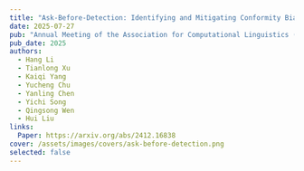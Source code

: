 ```yaml
---
title: "Ask-Before-Detection: Identifying and Mitigating Conformity Bias in LLM-Powered Error Detector for Math Word Problem Solutions"
date: 2025-07-27
pub: "Annual Meeting of the Association for Computational Linguistics (ACL)"
pub_date: 2025
authors:
  - Hang Li
  - Tianlong Xu
  - Kaiqi Yang
  - Yucheng Chu
  - Yanling Chen
  - Yichi Song
  - Qingsong Wen
  - Hui Liu
links:
  Paper: https://arxiv.org/abs/2412.16838
cover: /assets/images/covers/ask-before-detection.png
selected: false
---
```

